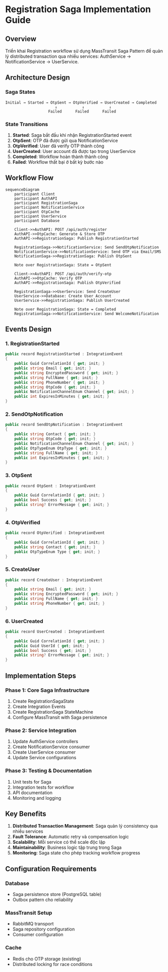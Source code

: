 # Registration Saga Implementation Guide

## Overview
Triển khai Registration workflow sử dụng MassTransit Saga Pattern để quản lý distributed transaction qua nhiều services: AuthService → NotificationService → UserService.

## Architecture Design

### Saga States
```
Initial → Started → OtpSent → OtpVerified → UserCreated → Completed
                      ↓           ↓           ↓
                   Failed      Failed      Failed
```

### State Transitions
1. **Started**: Saga bắt đầu khi nhận RegistrationStarted event
2. **OtpSent**: OTP đã được gửi qua NotificationService  
3. **OtpVerified**: User đã verify OTP thành công
4. **UserCreated**: User account đã được tạo trong UserService
5. **Completed**: Workflow hoàn thành thành công
6. **Failed**: Workflow thất bại ở bất kỳ bước nào

## Workflow Flow

```mermaid
sequenceDiagram
    participant Client
    participant AuthAPI
    participant RegistrationSaga
    participant NotificationService
    participant OtpCache
    participant UserService
    participant Database

    Client->>AuthAPI: POST /api/auth/register
    AuthAPI->>OtpCache: Generate & Store OTP
    AuthAPI->>RegistrationSaga: Publish RegistrationStarted
    
    RegistrationSaga->>NotificationService: Send SendOtpNotification
    NotificationService->>NotificationService: Send OTP via Email/SMS
    NotificationSaga->>RegistrationSaga: Publish OtpSent
    
    Note over RegistrationSaga: State = OtpSent
    
    Client->>AuthAPI: POST /api/auth/verify-otp
    AuthAPI->>OtpCache: Verify OTP
    AuthAPI->>RegistrationSaga: Publish OtpVerified
    
    RegistrationSaga->>UserService: Send CreateUser
    UserService->>Database: Create User Account
    UserService->>RegistrationSaga: Publish UserCreated
    
    Note over RegistrationSaga: State = Completed
    RegistrationSaga->>NotificationService: Send WelcomeNotification
```

## Events Design

### 1. RegistrationStarted
```csharp
public record RegistrationStarted : IntegrationEvent
{
    public Guid CorrelationId { get; init; }
    public string Email { get; init; }
    public string EncryptedPassword { get; init; }
    public string FullName { get; init; }
    public string PhoneNumber { get; init; }
    public string OtpCode { get; init; }
    public NotificationChannelEnum Channel { get; init; }
    public int ExpiresInMinutes { get; init; }
}
```

### 2. SendOtpNotification  
```csharp
public record SendOtpNotification : IntegrationEvent
{
    public string Contact { get; init; }
    public string OtpCode { get; init; }
    public NotificationChannelEnum Channel { get; init; }
    public OtpTypeEnum OtpType { get; init; }
    public string FullName { get; init; }
    public int ExpiresInMinutes { get; init; }
}
```

### 3. OtpSent
```csharp
public record OtpSent : IntegrationEvent
{
    public Guid CorrelationId { get; init; }
    public bool Success { get; init; }
    public string? ErrorMessage { get; init; }
}
```

### 4. OtpVerified  
```csharp
public record OtpVerified : IntegrationEvent
{
    public Guid CorrelationId { get; init; }
    public string Contact { get; init; }
    public OtpTypeEnum Type { get; init; }
}
```

### 5. CreateUser
```csharp
public record CreateUser : IntegrationEvent  
{
    public string Email { get; init; }
    public string EncryptedPassword { get; init; }
    public string FullName { get; init; }
    public string PhoneNumber { get; init; }
}
```

### 6. UserCreated
```csharp
public record UserCreated : IntegrationEvent
{
    public Guid CorrelationId { get; init; }
    public Guid UserId { get; init; }
    public bool Success { get; init; }
    public string? ErrorMessage { get; init; }
}
```

## Implementation Steps

### Phase 1: Core Saga Infrastructure
1. Create RegistrationSagaState
2. Create Integration Events
3. Create RegistrationSaga StateMachine
4. Configure MassTransit with Saga persistence

### Phase 2: Service Integration  
1. Update AuthService controllers
2. Create NotificationService consumer
3. Create UserService consumer
4. Update Service configurations

### Phase 3: Testing & Documentation
1. Unit tests for Saga
2. Integration tests for workflow
3. API documentation
4. Monitoring and logging

## Key Benefits

1. **Distributed Transaction Management**: Saga quản lý consistency qua nhiều services
2. **Fault Tolerance**: Automatic retry và compensation logic
3. **Scalability**: Mỗi service có thể scale độc lập
4. **Maintainability**: Business logic tập trung trong Saga
5. **Monitoring**: Saga state cho phép tracking workflow progress

## Configuration Requirements

### Database
- Saga persistence store (PostgreSQL table)
- Outbox pattern cho reliability

### MassTransit Setup
- RabbitMQ transport
- Saga repository configuration  
- Consumer configuration

### Cache
- Redis cho OTP storage (existing)
- Distributed locking for race conditions

